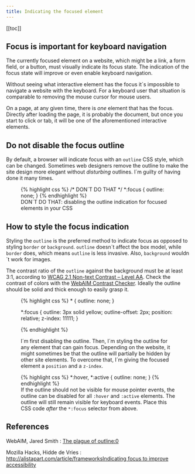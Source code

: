 ```yaml
---
title: Indicating the focused element
---
```


[[toc]]

## Focus is important for keyboard navigation
The currently focused element on a website, which might be a link, a form field, or a button, must visually indicate its focus state. The indication of the focus state will improve or even enable keyboard navigation. 

Without seeing what interactive element has the focus it´s impossible to navigate a website with the keyboard. For a keyboard user that situation is comparable to removing the mouse cursor for mouse users. 

On a page, at any given time, there is *one* element that has the focus. Directly after loading the page, it is probably the document, but once you start to click or tab, it will be one of the aforementioned interactive elements. 

## Do not disable the focus outline
By default, a browser will indicate focus with an `outline` CSS style, which can be changed. Sometimes web designers remove the outline to make the site design more elegant without *disturbing* outlines. I´m guilty of having done it many times.

<figure>
{% highlight css %}
/* DON´T DO THAT */
*:focus {
  outline: none;
}
{% endhighlight %}
<figcaption>DON´T DO THAT: disabling the outline indication for focused elements in your CSS</figcaption>
</figure>

## How to style the focus indication
Styling the `outline` is the preferred method to indicate focus as opposed to styling `border` or `background`. `outline` doesn´t affect the box model, while `border` does, which means `outline` is less invasive. Also, `background` wouldn´t work for images.

The contrast ratio of the `outline` against the background must be at least 3:1, according to [WCAG 2.1 Non-text Contrast – Level AA](https://www.w3.org/WAI/WCAG21/quickref/?versions=2.1&showtechniques=324%2C331#non-text-contrast
). Check the contrast of colors with the [WebAIM Contrast Checker](https://webaim.org/resources/contrastchecker/). Ideally the outline should be solid and thick enough to easily grasp it.

<figure>
{% highlight css %}
* {
  outline: none;
}

*:focus {
  outline: 3px solid yellow;
  outline-offset: 2px;
  position: relative;
  z-index: 11111;
}

{% endhighlight %}
<figcaption>
<p>I´m first disabling the outline. Then, I´m styling the outline for any element that can gain focus. Depending on the website, it might sometimes be that the outline will partially be hidden by other site elements. To overcome that, I´m giving the focused element a <code>position</code> and a <code>z-index</code>.
</figcaption>
</figure>

<figure>
{% highlight css %}
*:hover, *:active {
	outline: none;
}
{% endhighlight %}
<figcaption>If the outline should not be visible for mouse pointer events, the outline can be disabled for all <code>:hover</code> and <code>:active</code> elements. The outline will still remain visible for keyboard events. Place this CSS code <em>after</em> the <code>*:focus</code> selector from above.</figcaption>
</figure>

## References

WebAIM, Jared Smith
: [The plague of outline:0](https://webaim.org/blog/plague-of-outline-0/)

Mozilla Hacks, Hidde de Vries
: [http://alistapart.com/article/frameworksIndicating focus to improve accessibility](https://hacks.mozilla.org/2019/06/indicating-focus-to-improve-accessibility/)
